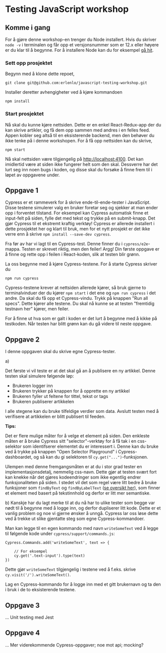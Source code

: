 # Testing JavaScript workshop

## Komme i gang

For å gjøre denne workshop-en trenger du Node installert. Hvis du skriver `node -v` i terminalen og får opp et versjonsnummer som er 12.x eller høyere er du klar til å begynne. For å installere Node kan du for eksempel <a href="https://nodejs.org/en/download/">gå hit</a>.

### Sett opp prosjektet

Begynn med å klone dette repoet,

```
git clone git@github.com:erlenlo/javascript-testing-workshop.git
```

Installer deretter avhengigheter ved å kjøre kommandoen

```
npm install
```

### Start prosjektet

Nå skal du kunne kjøre nettsiden. Dette er en enkel React-Redux-app der du kan skrive artikler, og få dem opp sammen med andres i en felles feed. Appen kobler seg altså til en eksisterende backend, men den behøver du ikke tenke på i denne workshopen. For å få opp nettsiden kan du skrive,

```
npm start
```

Nå skal nettsiden være tilgjengelig på <a href="http://localhost:4100">http://localhost:4100</a>. Det kan imidlertid være at siden ikke fungerer helt som den skal. Dessverre har det lurt seg inn noen bugs i koden, og disse skal du forsøke å finne frem til i løpet av oppgavene under.

## Oppgave 1

Cypress er et rammeverk for å skrive ende-til-ende-tester i JavaScript. Disse testene simulerer valg en bruker foretar seg og sjekker at man ender opp i forventet tilstand. For eksempel kan Cypress automatisk finne et input-felt på siden, fylle det med tekst og trykke på en submit-knapp. Det gjør Cypress til et ekstremt kraftig verktøy! Cypress er allerede installert i dette prosjektet her og klart til bruk, men for et nytt prosjekt er det ikke verre enn å skrive `npm install --save-dev cypress`.

Fra før av har vi lagt til en Cypress-test. Denne finner du i `cypress/e2e`-mappa. Testen er skrevet riktig, men den feiler! Argg! Din første oppgave er å finne og rette opp i feilen i React-koden, slik at testen blir grønn.

La oss begynne med å kjøre Cypress-testene. For å starte Cypress skriver du

```
npm run cypress
```

Cypress-testene krever at nettsiden allerede kjører, så bruk gjerne to terminalvinduer der du kjører `npm start` i det ene og `npm run cypress` i det andre. Da skal du få opp et Cypress-vindu. Trykk på knappen "Run all specs". Dette kjører alle testene. Du skal nå kunne se at testen "fremtidig testnavn her" kjører, men feiler.

For å finne ut hva som er galt i koden er det lurt å begynne med å kikke på testkoden. Når testen har blitt grønn kan du gå videre til neste oppgave.

## Oppgave 2

I denne oppgaven skal du skrive egne Cypress-tester.

a)

Det første vi vil teste er at det skal gå an å publisere en ny artikkel. Denne testen skal simulere følgende løp:

- Brukeren logger inn
- Brukeren trykker på knappen for å opprette en ny artikkel
- Brukeren fyller ut feltene for tittel, tekst or tags
- Brukeren publiserer artikkelen

I alle stegene kan du bruke tilfeldige verdier som data. Avslutt testen med å verifisere at artikkelen er blitt publisert til feeden.

**Tips:**

Det er flere mulige måter for å velge et element på siden. Den enkleste måten er å bruke Cypress sitt "selector"-verktøy for å få tak i en css-selektor som identifserer elementet du er interessert i. Denne kan du bruke ved å trykke på knappen "Open Selector Playground" i Cypress-dashboardet, og så kan du gi selektoren til `cy.get("...")`-funksjonen.

Ulempen med denne fremgangsmåten er at du i stor grad tester en implementasjonsdetalj, nemmelig css-navn. Dette gjør at testen svært fort kan knekke når det gjøres kodeendringer som ikke egentlig endrer funksjonaliteten på siden. I stedet vil det som regel være litt bedre å bruke funksjoner som `findByText` og `findByLabelText` (<a href="https://testing-library.com/docs/dom-testing-library/cheatsheet">se oversikt her</a>), som finner et element med basert på tekstinnhold og derfor er litt mer semantiske.

b) Kanskje har du lagt merke til at du nå har to ulike tester som begge var nødt til å begynne med å logge inn, og derfor dupliserer litt kode. Dette er et vanlig problem og noe vi gjerne ønsker å unngå. Cypress lar oss løse dette ved å trekke ut slike gjentatte steg som egne Cypress-kommandoer.

Man kan legge til en egen kommando med navn `writeSomeText` ved å legge til følgende kode under `cypress/support/commands.js`:

```
Cypress.Commands.add('writeSomeText', text => {

	// For eksempel
	cy.get('.text-input').type(text)
})
```

Dette gjør `writeSomeText` tilgjengelig i testene ved å f.eks. skrive `cy.visit('/').writeSomeText()`.

Lag en Cypress-kommando for å logge inn med et gitt brukernavn og ta den i bruk i de to eksisterende testene.

## Oppgave 3

... Unit testing med Jest

## Oppgave 4

... Mer viderekommende Cypress-oppgaver; noe mot api; mocking?
